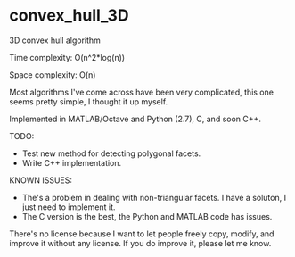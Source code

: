 convex_hull_3D
==============

3D convex hull algorithm

Time complexity:  O(n^2*log(n))

Space complexity: O(n)


Most algorithms I've come across have been very complicated, this one seems pretty simple, I thought it up myself.


Implemented in MATLAB/Octave and Python (2.7), C, and soon C++.

TODO:
- Test new method for detecting polygonal facets.
- Write C++ implementation.

KNOWN ISSUES:
- The's a problem in dealing with non-triangular facets. I have a soluton, I just need to implement it.
- The C version is the best, the Python and MATLAB code has issues.

There's no license because I want to let people freely copy, modify, and improve it without any license. If you do improve it, please let me know.
